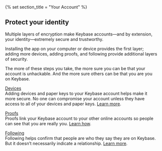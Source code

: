 {% set section_title = "Your Account" %}

## Protect your identity
Multiple layers of encryption make Keybase accounts—and by extension, your identity—extremely secure and trustworthy. 

Installing the app on your computer or device provides the first layer; adding more devices, adding proofs, and following provide additional layers of security.

The more of these steps you take, the more sure you can be that your account is unhackable. And the more sure others can be that you are you on Keybase.

[Devices](account/devices)  
Adding devices and paper keys to your Keybase account helps make it more secure. No one can compromise your account unless they have access to all of your devices and paper keys. [Learn more](account/devices).

[Proofs](account/proofs)  
Proofs link your Keybase account to your other online accounts so people can see that you are really you.     [Learn how](account/proofs).

[Following](accounts/following)  
Following helps confirm that people are who they say they are on Keybase. But it doesn’t necessarily indicate a relationship. [Learn more](accounts/following).

